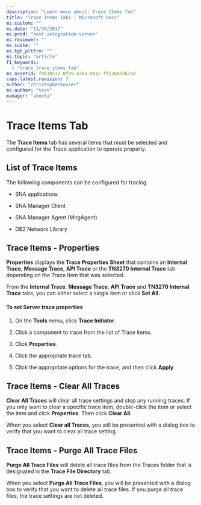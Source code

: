 ```yaml
---
description: "Learn more about: Trace Items Tab"
title: "Trace Items Tab1 | Microsoft Docs"
ms.custom: ""
ms.date: "11/30/2017"
ms.prod: "host-integration-server"
ms.reviewer: ""
ms.suite: ""
ms.tgt_pltfrm: ""
ms.topic: "article"
f1_keywords: 
  - "trace_trace_items_tab"
ms.assetid: f0b38532-0fb9-47ba-941c-ff1204d3b7ad
caps.latest.revision: 3
author: "christopherhouser"
ms.author: "test"
manager: "anneta"
---
```

# Trace Items Tab
The **Trace Items** tab has several items that must be selected and configured for the Trace application to operate properly.  
  
## List of Trace Items  
 The following components can be configured for tracing.  
  
-   SNA applications  
  
-   SNA Manager Client  
  
-   SNA Manager Agent (MngAgent)  
  
-   DB2 Network Library  
  
## Trace Items - Properties  
 **Properties** displays the **Trace Properties Sheet** that contains an **Internal Trace**, **Message Trace**, **API Trace** or the **TN3270 Internal Trace** tab depending on the Trace Item that was selected.  
  
 From the **Internal Trace**, **Message Trace**, **API Trace** and **TN3270 Internal Trace** tabs, you can either select a single item or click **Set All**.  
  
#### To set Server trace properties  
  
1.  On the **Tools** menu, click **Trace Initiator**.  
  
2.  Click a component to trace from the list of Trace items.  
  
3.  Click **Properties**.  
  
4.  Click the appropriate trace tab.  
  
5.  Click the appropriate options for the trace, and then click **Apply**.  
  
## Trace Items - Clear All Traces  
 **Clear All Traces** will clear all trace settings and stop any running traces. If you only want to clear a specific trace item, double-click the item or select the item and click **Properties**. Then click **Clear All**.  
  
 When you select **Clear all Traces**, you will be presented with a dialog box to verify that you want to clear all trace setting.  
  
## Trace Items - Purge All Trace Files  
 **Purge All Trace Files** will delete all trace files from the Traces folder that is designated in the **Trace File Directory** tab.  
  
 When you select **Purge All Trace Files**, you will be presented with a dialog box to verify that you want to delete all trace files. If you purge all trace files, the trace settings are not deleted.
